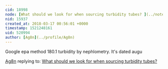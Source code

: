 ```yaml
---
cid: 18998
node: [What should we look for when sourcing turbidity tubes? ](../notes/stevie/03-13-2018/what-should-we-look-for-when-sourcing-turbidity-tubes)
nid: 15937
created_at: 2018-03-17 00:56:01 +0000
timestamp: 1521248161
uid: 520994
author: [Ag8n](../profile/Ag8n)
---
```


Google epa method 180.1 turbidity by nephlometry.  It's dated augu

[Ag8n](../profile/Ag8n) replying to: [What should we look for when sourcing turbidity tubes? ](../notes/stevie/03-13-2018/what-should-we-look-for-when-sourcing-turbidity-tubes)

